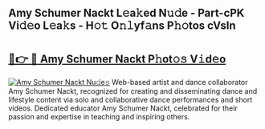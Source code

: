 ## Amy Schumer Nackt L𝚎a𝚔ed N𝚞𝚍e - Part-cPK Vi𝚍𝚎o L𝚎a𝚔s - H𝚘𝚝 O𝚗𝚕yf𝚊ns P𝚑𝚘tos cVsIn

# <h2><a href="http://kfdg7j0.oniu.top/?m=Amy+Schumer+Nackt">🔗👉 🔴 Amy Schumer Nackt P𝚑ot𝚘𝚜 V𝚒d𝚎o</a></h2>

[![Amy Schumer Nackt Nu𝚍e𝚜](https://i.imgur.com/0qMVB7G.gif)](http://kfdg7j0.oniu.top/?m=Amy+Schumer+Nackt)
Web-based artist and dance collaborator Amy Schumer Nackt, recognized for creating and disseminating dance and lifestyle content via solo and collaborative dance performances and short videos. Dedicated educator Amy Schumer Nackt, celebrated for their passion and expertise in teaching and inspiring others.  
